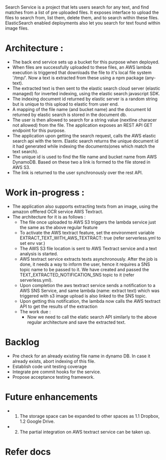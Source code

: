 Search Service is a project that lets users search for any text, and find matches from a list of pre uploaded files. It exposes interface to upload the files to search from, list them, delete them, and to search within these files. ElasticSearch enabled deployments also let you search for text found within image files.


# Architecture : 
- The back end service sets up a bucket for this purpose when deployed.
- When files are successfully uploaded to these files, an AWS lambda execution is triggered that downloads the file to it's local file system '/tmp/'. Now a text is extracted from these using a npm package (any-text). 
- The extracted text is then sent to the elastic search cloud server (elastic managed) for inverted indexing, using the elastic search javascript SDK.
- The indexing document id returned by elastic server is a random string but is unique to this upload to elastic from user end.
- A mapping of the file name (and bucket name) and the document Id returned by elastic search is stored in the document db.
- The user is then allowed to search for a string value (nextline characer not allowed) from the file. The application exposes an REST API GET endpoint for this purpose.
- The application upon getting the search request, calls the AWS elastic search api with the term. Elastic search returns the unique document id it had generated while indexing the documents(ones which match the text search).
- The unique id is used to find the file name and bucket name from AWS DynamoDB. Based on these two a link is formed to the file stored in AWS S3.
- The link is returned to the user synchronously over the rest API.

# Work in-progress :
- The application also supports extracting texts from an image, using the amazon offfered OCR service AWS Textract.
- The architecture for it is as follows :
    - The file once uploaded to AWS S3 triggers the lambda service just the same as the above regular feature
    - To activate the AWS textract feature, set the environment variable EXTRACT_TEXT_WITH_AWS_TEXTRACT: true (refer serverless.yml to set env var.)
    - The AWS S3 file location is sent to AWS Textract service and a text analysis is started.
    - AWS textract service extracts texts asynchronously. After the job is done, it needs a way to inform the user, hence it requires a SNS topic name to be passed to it. We have created and passed the TEXT_EXTRACTED_NOTIFICATION_SNS topic to it (refer serverless.yml).
    - Upon completion the aws textract service sends a notification to a AWS SNS Service, and same lambda (name: extract text) which was triggered with s3 image upload is also linked to the SNS topic.
    - Upon getting this notification, the lambda now calls the AWS textract API to get the results of the extraction
    - The work due :
        - Now we need to call the elatic search API similarly to the above regular architecture and save the extracted text.
# Backlog
- Pre check for an already existing file name in dynamo DB. In case it already exists, abort indexing of this file.
- Establish code unit testing coverage
- Integrate pre commit hooks for the service.
- Propose acceptance testing framework.
# Future enhancements
- 1. The storage space can be expanded to other spaces as 1.1 Dropbox, 1.2 Google Drive.
- 2. The partial integration on AWS textract service can be taken up.


# Refer docs
